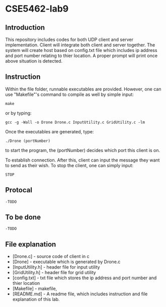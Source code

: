 # CSE5462-lab9

## Introduction

This repository includes codes for both UDP client and server implementation. Client will integrate both client and server together. The system will create host based on config.txt file which includes ip address and port number relating to thier location. A proper prompt will print once above situation is detected. 

## Instruction

Within the file folder, runnable executables are provided. However, one can use "Makefile"'s command to compile as well by simple input:
```
make
```
or by typing:
```
gcc -g -Wall -o Drone Drone.c InputUtility.c GridUtility.c -lm
```
Once the executables are generated, type:
```
./Drone (portNumber)
```
to start the program, the (portNumber) decides which port this client is on. 

To establish connection. After this, client can input the message they want to send as their wish. To stop the client, one can simply input:
```
STOP
```

## Protocal
    -TODO

## To be done
    -TODO

## File explanation

- [Drone.c] - source code of client in c
- [Drone] - executable which is generated by Drone.c
- [InputUtility.h] - header file for input utility
- [GridUtility.h] - header file for grid utility
- [config.txt] - txt file which stores the ip address and port number and thier location
- [Makefile] - makefile, 
- [README.md] - A readme file, which includes instruction and file explanation of this lab.

